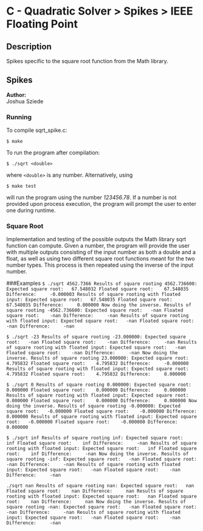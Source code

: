 
# C - Quadratic Solver > Spikes > IEEE Floating Point

## Description
Spikes specific to the square root function from the Math library.

## Spikes
**Author:**\
Joshua Sziede 
### Running
To compile sqrt_spike.c:

`$ make`

To run the program after compilation:

`$ ./sqrt <double>`

where `<double>` is any number. Alternatively, using

`$ make test`

will run the program using the number *123456.78*. If a number is not provided upon process execution, the program will prompt the user to enter one during runtime.

### Square Root
Implementation and testing of the possible outputs the Math library sqrt function can compute. Given a number, the program will provide the user with multiple outputs consisting of the input number as both a double and a float, as well as using two different square root functions meant for the two number types. This process is then repeated using the inverse of the input number.

###Examples
`$ ./sqrt 4562.7366
Results of square rooting 4562.736600:
Expected square root:	67.548032
Floated square root:	67.548035
Difference:		-0.000003
Results of square rooting with floated input:
Expected square root:	67.548035
Floated square root:	67.548035
Difference:		0.000000
Now doing the inverse.
Results of square rooting -4562.736600:
Expected square root:	-nan
Floated square root:	-nan
Difference:		-nan
Results of square rooting with floated input:
Expected square root:	-nan
Floated square root:	-nan
Difference:		-nan`

`$ ./sqrt -23
Results of square rooting -23.000000:
Expected square root:	-nan
Floated square root:	-nan
Difference:		-nan
Results of square rooting with floated input:
Expected square root:	-nan
Floated square root:	-nan
Difference:		-nan
Now doing the inverse.
Results of square rooting 23.000000:
Expected square root:	4.795832
Floated square root:	4.795832
Difference:		-0.000000
Results of square rooting with floated input:
Expected square root:	4.795832
Floated square root:	4.795832
Difference:		0.000000`

`$ ./sqrt 0
Results of square rooting 0.000000:
Expected square root:	0.000000
Floated square root:	0.000000
Difference:		0.000000
Results of square rooting with floated input:
Expected square root:	0.000000
Floated square root:	0.000000
Difference:		0.000000
Now doing the inverse.
Results of square rooting -0.000000:
Expected square root:	-0.000000
Floated square root:	-0.000000
Difference:		0.000000
Results of square rooting with floated input:
Expected square root:	-0.000000
Floated square root:	-0.000000
Difference:		0.000000`

`$ ./sqrt inf
Results of square rooting inf:
Expected square root:	inf
Floated square root:	inf
Difference:		-nan
Results of square rooting with floated input:
Expected square root:	inf
Floated square root:	inf
Difference:		-nan
Now doing the inverse.
Results of square rooting -inf:
Expected square root:	-nan
Floated square root:	-nan
Difference:		-nan
Results of square rooting with floated input:
Expected square root:	-nan
Floated square root:	-nan
Difference:		-nan`

`./sqrt nan
Results of square rooting nan:
Expected square root:	nan
Floated square root:	nan
Difference:		nan
Results of square rooting with floated input:
Expected square root:	nan
Floated square root:	nan
Difference:		nan
Now doing the inverse.
Results of square rooting -nan:
Expected square root:	-nan
Floated square root:	-nan
Difference:		-nan
Results of square rooting with floated input:
Expected square root:	-nan
Floated square root:	-nan
Difference:		-nan`